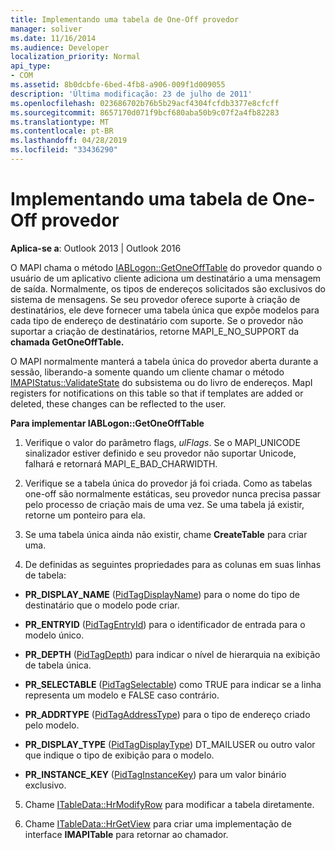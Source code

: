 ```yaml
---
title: Implementando uma tabela de One-Off provedor
manager: soliver
ms.date: 11/16/2014
ms.audience: Developer
localization_priority: Normal
api_type:
- COM
ms.assetid: 8b0dcbfe-6bed-4fb8-a906-009f1d009055
description: 'Última modificação: 23 de julho de 2011'
ms.openlocfilehash: 023686702b76b5b29acf4304fcfdb3377e8cfcff
ms.sourcegitcommit: 8657170d071f9bcf680aba50b9c07f2a4fb82283
ms.translationtype: MT
ms.contentlocale: pt-BR
ms.lasthandoff: 04/28/2019
ms.locfileid: "33436290"
---
```

# <a name="implementing-a-provider-one-off-table"></a>Implementando uma tabela de One-Off provedor

  
  
**Aplica-se a**: Outlook 2013 | Outlook 2016 
  
O MAPI chama o método [IABLogon::GetOneOffTable](iablogon-getoneofftable.md) do provedor quando o usuário de um aplicativo cliente adiciona um destinatário a uma mensagem de saída. Normalmente, os tipos de endereços solicitados são exclusivos do sistema de mensagens. Se seu provedor oferece suporte à criação de destinatários, ele deve fornecer uma tabela única que expõe modelos para cada tipo de endereço de destinatário com suporte. Se o provedor não suportar a criação de destinatários, retorne MAPI_E_NO_SUPPORT da **chamada GetOneOffTable.** 
  
O MAPI normalmente manterá a tabela única do provedor aberta durante a sessão, liberando-a somente quando um cliente chamar o método [IMAPIStatus::ValidateState](imapistatus-validatestate.md) do subsistema ou do livro de endereços. MapI registers for notifications on this table so that if templates are added or deleted, these changes can be reflected to the user. 
  
 **Para implementar IABLogon::GetOneOffTable**
  
1. Verifique o valor do parâmetro flags,  _ulFlags_. Se o MAPI_UNICODE sinalizador estiver definido e seu provedor não suportar Unicode, falhará e retornará MAPI_E_BAD_CHARWIDTH. 
    
2. Verifique se a tabela única do provedor já foi criada. Como as tabelas one-off são normalmente estáticas, seu provedor nunca precisa passar pelo processo de criação mais de uma vez. Se uma tabela já existir, retorne um ponteiro para ela. 
    
3. Se uma tabela única ainda não existir, chame **CreateTable** para criar uma. 
    
4. De definidas as seguintes propriedades para as colunas em suas linhas de tabela:
    
  - **PR_DISPLAY_NAME** ([PidTagDisplayName](pidtagdisplayname-canonical-property.md)) para o nome do tipo de destinatário que o modelo pode criar. 
    
  - **PR_ENTRYID** ([PidTagEntryId](pidtagentryid-canonical-property.md)) para o identificador de entrada para o modelo único.
    
  - **PR_DEPTH** ([PidTagDepth](pidtagdepth-canonical-property.md)) para indicar o nível de hierarquia na exibição de tabela única.
    
  - **PR_SELECTABLE** ([PidTagSelectable](pidtagselectable-canonical-property.md)) como TRUE para indicar se a linha representa um modelo e FALSE caso contrário.
    
  - **PR_ADDRTYPE** ([PidTagAddressType](pidtagaddresstype-canonical-property.md)) para o tipo de endereço criado pelo modelo.
    
  - **PR_DISPLAY_TYPE** ([PidTagDisplayType](pidtagdisplaytype-canonical-property.md)) DT_MAILUSER ou outro valor que indique o tipo de exibição para o modelo.
    
  - **PR_INSTANCE_KEY** ([PidTagInstanceKey](pidtaginstancekey-canonical-property.md)) para um valor binário exclusivo. 
    
5. Chame [ITableData::HrModifyRow](itabledata-hrmodifyrow.md) para modificar a tabela diretamente. 
    
6. Chame [ITableData::HrGetView](itabledata-hrgetview.md) para criar uma implementação de interface **IMAPITable** para retornar ao chamador. 
    

